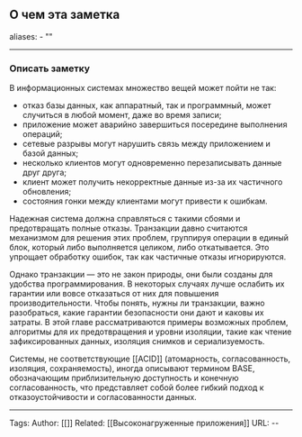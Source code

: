 ## О чем эта заметка
aliases: 
	- ""

---

### Описать заметку 

В информационных системах множество вещей может пойти не так:

- отказ базы данных, как аппаратный, так и программный, может случиться в любой момент, даже во время записи;
- приложение может аварийно завершиться посередине выполнения операций;
- сетевые разрывы могут нарушить связь между приложением и базой данных;
- несколько клиентов могут одновременно перезаписывать данные друг друга;
- клиент может получить некорректные данные из-за их частичного обновления;
- состояния гонки между клиентами могут привести к ошибкам.

Надежная система должна справляться с такими сбоями и предотвращать полные отказы. Транзакции давно считаются механизмом для решения этих проблем, группируя операции в единый блок, который либо выполняется целиком, либо откатывается. Это упрощает обработку ошибок, так как частичные отказы игнорируются.

Однако транзакции — это не закон природы, они были созданы для удобства программирования. В некоторых случаях лучше ослабить их гарантии или вовсе отказаться от них для повышения производительности. Чтобы понять, нужны ли транзакции, важно разобраться, какие гарантии безопасности они дают и каковы их затраты. В этой главе рассматриваются примеры возможных проблем, алгоритмы для их предотвращения и уровни изоляции, такие как чтение зафиксированных данных, изоляция снимков и сериализуемость.

Системы, не соответствующие [[ACID]] (атомарность, согласованность, изоляция, сохраняемость), иногда описывают термином BASE, обозначающим приблизительную доступность и конечную согласованность, что представляет собой более гибкий подход к отказоустойчивости и согласованности данных.

---
Tags:
Author: [[]]
Related: [[Высоконагруженные приложения]]
URL: -- 